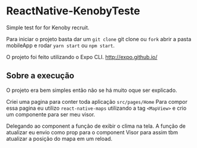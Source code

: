 # ReactNative-KenobyTeste
Simple test for for Kenoby recruit. 


Para iniciar o projeto basta dar um `git clone` git clone ou `fork` abrir a pasta mobileApp e rodar `yarn start` ou `npm start`.

O projeto foi feito utilizando o Expo CLI. 
http://expo.github.io/


## Sobre a execução
O projeto era bem simples então não se há muito oque ser explicado. 

Criei uma pagina para conter toda aplicação `src/pages/Home` 
Para compor essa pagina eu utilizo `react-native-maps` utilizando a tag `<MapView>`
e crio um componente para ser meu visor. 

Delegando ao component a função de exibir o clima na tela.
A função de atualizar eu envio como prop para o component Visor para assim tbm atualizar a posição do mapa em um reload.

